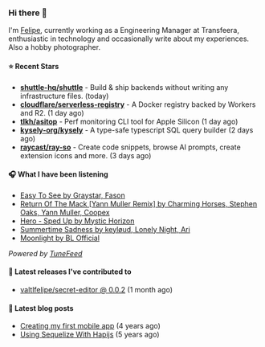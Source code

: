 ### Hi there 👋

I'm [Felipe](https://felipevm.com), currently working as a Engineering Manager at Transfeera, enthusiastic in technology and occasionally write about my experiences. Also a hobby photographer.

#### ⭐ Recent Stars
- **[shuttle-hq/shuttle](https://github.com/shuttle-hq/shuttle)** - Build &amp; ship backends without writing any infrastructure files. (today)
- **[cloudflare/serverless-registry](https://github.com/cloudflare/serverless-registry)** - A Docker registry backed by Workers and R2. (1 day ago)
- **[tlkh/asitop](https://github.com/tlkh/asitop)** - Perf monitoring CLI tool for Apple Silicon (1 day ago)
- **[kysely-org/kysely](https://github.com/kysely-org/kysely)** - A type-safe typescript SQL query builder (2 days ago)
- **[raycast/ray-so](https://github.com/raycast/ray-so)** - Create code snippets, browse AI prompts, create extension icons and more. (3 days ago)

#### 🎧 What I have been listening
- [Easy To See by Graystar, Fason](https://open.spotify.com/track/2pjZHO3zZOa9qqs1DlfWyk)
- [Return Of The Mack [Yann Muller Remix] by Charming Horses, Stephen Oaks, Yann Muller, Coopex](https://open.spotify.com/track/4kRHyOynfooShSlBVAx5h1)
- [Hero - Sped Up by Mystic Horizon](https://open.spotify.com/track/23b19cr69L4qRSlDd2KxtP)
- [Summertime Sadness by keyløud, Lonely Night, Ari](https://open.spotify.com/track/2AXG2WhsDqc7ugpQtSfcki)
- [Moonlight by BL Official](https://open.spotify.com/track/0d6Bl3cq2XYhPFYpmqLiMu)

_Powered by [TuneFeed](https://tunefeed.app?ref=valtlfelipe-gh-profile)_ 

#### 🚀 Latest releases I've contributed to


- [valtlfelipe/secret-editor @ 0.0.2](https://github.com/valtlfelipe/secret-editor/releases/tag/0.0.2) (1 month ago)

#### 📄 Latest blog posts
- [Creating my first mobile app](https://felipevm.com/posts/creating-my-first-mobile-app/) (4 years ago)
- [Using Sequelize With Hapijs](https://felipevm.com/posts/using-sequelize-with-hapijs/) (5 years ago)
